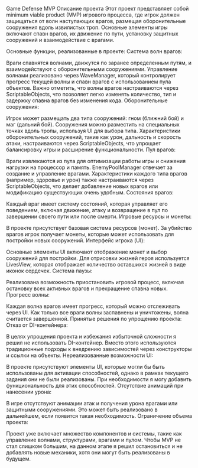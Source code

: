Game Defense MVP
Описание проекта
Этот проект представляет собой minimum viable product (MVP) игрового процесса, где игрок должен защищаться от волн наступающих врагов, размещая оборонительные сооружения вдоль извилистых троп. Основные элементы игры включают спавн врагов, их движение по пути, установку защитных сооружений и взаимодействие с врагами.

Основные функции, реализованные в проекте:
Система волн врагов:

Враги спавнятся волнами, движутся по заранее определенным путям, и взаимодействуют с оборонительными сооружениями.
Управление волнами реализовано через WaveManager, который контролирует прогресс текущей волны и спавн врагов с использованием пула объектов.
Важно отметить, что волны врагов настраиваются через ScriptableObjects, что позволяет легко изменять количество, тип и задержку спавна врагов без изменения кода.
Оборонительные сооружения:

Игрок может размещать два типа сооружений: гном (ближний бой) и маг (дальний бой).
Сооружения можно разместить на специальных точках вдоль тропы, используя UI для выбора типа.
Характеристики оборонительных сооружений, такие как урон, дальность и скорость атаки, настраиваются через ScriptableObjects, что упрощает балансировку игры и расширение функциональности.
Пул врагов:

Враги извлекаются из пула для оптимизации работы игры и снижения нагрузки на процессор и память. EnemyPoolManager отвечает за создание и управление врагами.
Характеристики каждого типа врагов (например, здоровье и урон) также настраиваются через ScriptableObjects, что делает добавление новых врагов или модификацию существующих очень удобным.
Состояния врагов:

Каждый враг имеет систему состояний, которая управляет его поведением, включая движение, атаку и возвращение в пул по завершении своего пути или после смерти.
Игровые ресурсы и монеты:

В проекте присутствует базовая система ресурсов (монет). За убийство врагов игрок получает монеты, которые может использовать для постройки новых сооружений.
Интерфейс игрока (UI):

Основные элементы UI включают отображение монет и выбор сооружений для постройки.
Для отрисовки жизней героя используется LivesView, которая отображает количество оставшихся жизней в виде иконок сердечек.
Система паузы:

Реализована возможность приостановить игровой процесс, включая остановку всех активных врагов и прекращение спавна новых.
Прогресс волны:

Каждая волна врагов имеет прогресс, который можно отслеживать через UI. Как только все враги волны заспавнены и уничтожены, волна считается завершенной.
Принятые решения по упрощению проекта:
Отказ от DI-контейнера:

В целях упрощения проекта и избежания избыточной сложности я решил не использовать DI-контейнер. Вместо этого используются традиционные подходы к внедрению зависимостей через конструкторы и ссылки на объекты.
Нереализованные возможности UI:

В проекте присутствуют элементы UI, которые могли бы быть использованы для активации способностей, однако в рамках текущего задания они не были реализованы. При необходимости я могу добавить функциональность для этих способностей.
Отсутствие анимаций при нанесении урона:

В игре отсутствуют анимации атак и получения урона врагами или защитными сооружениями. Это может быть реализовано в дальнейшем, если появится такая необходимость.
Ограничение объема проекта:

Проект уже включает множество компонентов и системы, такие как управление волнами, структурами, врагами и пулом. Чтобы MVP не стал слишком большим, на данном этапе я решил остановиться и не добавлять новые механики, хотя они могут быть реализованы в будущем.
